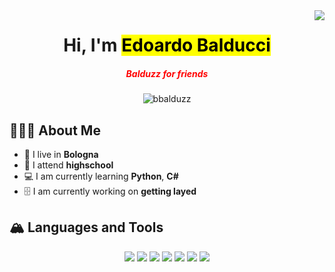 <img align="right" src='https://user-images.githubusercontent.com/81587335/194700849-81de17c8-165f-4eaf-bcb9-280bd353954a.gif'>

<h1 align="center">Hi, I'm <mark>Edoardo Balducci</mark></h1>
<h5 align="center" style="color: red">Balduzz for friends</h5>
<p align="center"> <img src="https://komarev.com/ghpvc/?username=bbalduzz&label=Profile%20views&color=0e75b6&style=flat" alt="bbalduzz" /> </p>

## 👨🏼‍💻 About Me
- 📍  I live in **Bologna**
- 🏫  I attend **highschool**
- 💻  I am currently learning **Python**, **C#**
- 🗄  I am currently working on **getting layed**

## 🏔 Languages and Tools
<p align="center">
  <a href="https://html.spec.whatwg.org/multipage/"><img src="https://img.icons8.com/color/48/000000/html-5--v1.png"/></a>
  <a href="https://www.w3.org/Style/CSS/Overview.en.html"><img src="https://img.icons8.com/color/48/000000/css3.png"/></a>
  <a href="https://www.javascript.com/"><img src="https://img.icons8.com/color/48/000000/javascript--v1.png"/></a>
  <a href="https://www.python.org/"><img src="https://img.icons8.com/color/48/000000/python--v1.png"/></a>
  <a href="https://getbootstrap.com/"><img src="https://img.icons8.com/color/48/000000/bootstrap.png"/></a>
  <a href="https://www.crummy.com/software/BeautifulSoup/"><img src="https://img.icons8.com/ios/48/000000/ladle.png"/></a>
  <a href="https://code.visualstudio.com/"><img src="https://img.icons8.com/fluency/48/000000/visual-studio.png"/></a>
</p>
